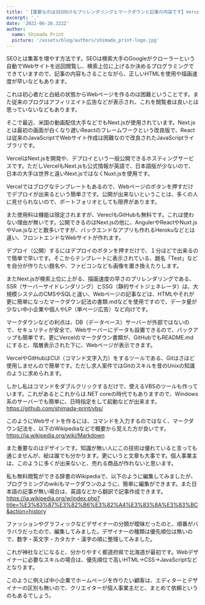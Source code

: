```yaml
---
title: '【重要なのはSEO向けなプリレンダリングとマークダウンと記事の内容です】VercelならGitHubのNext.jsなどを簡単に公開できます'
excerpt: '.'
date: '2022-06-26.322Z'
author:
  name: Shimada Print
  picture: '/assets/blog/authors/shimada_print-logo.jpg'
---
```


SEOとは集客を増やす方法です。SEOは検索大手のGoogleがクローラーという自動でWebサイトを巡回閲覧し、検索上位に上げるか決めるプログラミングでできていますので、記事の内容もさることながら、正しいHTMLを使用や描画速度が早いなどもあります。

これは初心者だと白紙の状態からWebページを作るのは困難ということです。また従来のブログはアフィリエイト広告などが表示され、これを閲覧者は良いとは思っていないなどもあります。

そこで最近、米国の動画配信大手などでもNext.jsが使用されています。Next.jsとは最初の画面が白くなり遅いReactのフレームワークという改良版で、Reactは従来のJavaScriptでWebサイト作成は困難なので改良されたJavaScriptライブラリです。

VercelはNext.jsを開発や、デプロイという一般公開できるホスティングサービスです。ただしVercelもNext.jsも公式情報が英語で、日本語版が少ないので、日本の大手は世界と違いNext.jsではなくNuxt.jsを使用です。

Vercelではブログなテンプレートもあるので、Webページのボタンを押すだけでデプロイが出来るという簡単さです。公開が出来ないということは、多くの人に見せられないので、ポートフォリオとしても限界があります。

また使用料は機能は限定されますが、VereclもGitHubも無料です。これは使わない理由が無いです。公開できるのはNext.jsの他に、AngulerやReactやNuxt.jsやVue.jsなどと数多いですが、バックエンドなアプリも作れるHerokuなどとは違い、フロントエンドなWebサイトが作れます。

デプロイ（公開）するにはデプロイのボタンを押すだけで、１分ほどで出来るので簡単で早いです。そこからテンプレートに表示されている、題名「Test」などを自分が作りたい題名や、ファビコンなども画像を置き換えたりします。

またNext.jsが検索上位に上がる、描画速度の早さのプリレンダリングである、SSR（サーバーサイドレンダリング）とSSG（静的サイトジェネレータ）は、大規模システムのCMSやSQLと違い、Webページの記事などは、HTMLやそれが更に簡単になったマークダウン記法の書類.mdなどを使用ですので、データ量が少ない中小企業や個人やLP（単ページ広告）など向けです。

マークダウンなどの利点は、DB（データベース）サーバーが外部ではないので、セキュリティが安全で、Webサーバーにデータも設置できるので、バックアップも簡単です。更にVercelのマークダウン書類が、GitHubでもREADME.mdにすると、階層表示された下に、Webページが表示できます。

VercelやGitHubはCUI（コマンド文字入力）をするツールである、Gitはさほど使用しませんので簡単です。ただし求人案件ではGitのスキルを昔のUnixの知識のように求められます。

しかし私はコマンドをダブルクリックするだけで、使えるVBSのツールも作っています。これがあるとこれからは.NET coreの時代でもありますので、Windows系のサーバーでも簡単に、日時指定をして起動などが出来ます。  
https://github.com/shimada-print/vbs/


このようにWebサイトを作るには、コマンドを入力するのではなく、マークダウン記法を、以下のWikipediaなどで概要から覚えた方が良いです。  
https://ja.wikipedia.org/wiki/Markdown

また重要なのはデザインです。知識が無い人にこの技術は優れていると言っても通じませんが、絵は誰でも分かります。更にいうと文章も大事です。個人事業主は、このように多くが出来ないと、売れる商品が作れないと思います。

私も無料閲覧ができる辞書のWikipediaで、以下のように編集してみましたが、プログラミングのwikiもマークダウンのように、簡単に編集ができます。また日本語の記事が無い場合は、英語などから翻訳で記事作成できます。  
https://ja.wikipedia.org/w/index.php?title=%E3%83%87%E3%82%B6%E3%82%A4%E3%83%8A%E3%83%BC&action=history

ファッションやグラフィックなどデザイナーの分類が曖昧だったのと、順番がバラバラだったので、編集してみました。デザイナーの種類は優先順位は無いので、数字・英文字・カタカナ・漢字の順に整理してみました。

これが神社などになると、分かりやすく都道府県で北海道が最初です。Webデザイナーに必要なスキルの場合は、優先順位で高いHTML→CSS→JavaScriptなどとなります。

このように例えば中小企業でホームページを作りたい顧客は、エディターとデザイナーの区別も無いので、クリエイターが個人事業主だと、まとめて依頼というのもあるでしょう。
